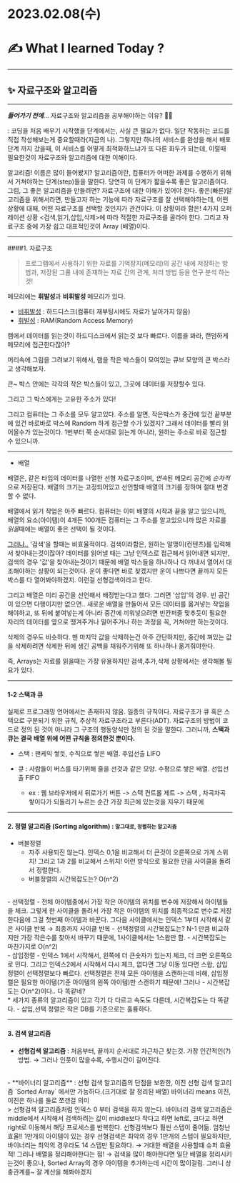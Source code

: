 # 2023.02.08(수)

# ✍️ What I learned Today ?

---
## ✨ 자료구조와 알고리즘
---
___들어가기 전에___... 자료구조와 알고리즘을 공부해야하는 이유? 🤸‍♀️

: 코딩을 처음 배우기 시작했을 단계에서는, 사실 큰 필요가 없다. 일단 작동하는 코드를 직접 작성해보는게 중요할때라(지금의 나). 그렇지만 하나의 서비스를 완성을 해서 배포단계 까지 갔을때, 이 서비스를 어떻게 최적화하느냐가 또 다른 화두가 되는데, 이럴때 필요한것이 자료구조와 알고리즘에 대한 이해이다.

알고리즘! 이름은 많이 들어봤지? 
알고리즘이란, 컴퓨터가 어떠한 과제를 수행하기 위해서 거쳐야하는 단계(step)들을 말한다. 당연히 이 단계가 짧을수록 좋은 알고리즘이다.
그럼, 그 좋은 알고리즘을 만들려면? 자료구조에 대한 이해가 있어야 한다. 
좋은(빠른)알고리즘을 위해서라면, 만들고자 하는 기능에 따라 자료구조를 잘 선택해야하는데, 
어떤 상황에 대해, 어떤 자료구조를 선택할 것인지가 관건이다. 이 상황이라 함은! 4가지 오퍼레이션 상황 <검색,읽기,삽입,삭제>에 따라 적절한 자료구조를 골라야 한다. 그리고 자료구조 중에 가장 쉽고 대표적인것이 Array (배열)이다. 


---
####1. 자료구조
> 프로그램에서 사용하기 위한 자료를 기억장치(메모리)의 공간 내에 저장하는 방법과, 저장된 그룹 내에 존재하는 자료 간의 관계, 처리 방법 등을 연구 분석 하는 것! 


메모리에는 <b>휘발성</b>과 <b>비휘발성 </b>메모리가 있다. 

- <u>비휘발성</u> :  하드디스크(컴퓨터 재부팅시에도 자료가 날아가지 않음)
- <u>휘발성</u> : RAM(Random Access Memory)

램에서 데이터를 읽는것이 하드디스크에서 읽는것 보다 빠르다. 이름을 봐라, 랜덤하게 메모리에 접근한다잖아?

머리속에 그림을 그려보기 위해서, 램을 작은 박스들이 모여있는 큐브 모양의 큰 박스라고 생각해보자.

큰~ 박스 안에는 각각의 작은 박스들이 있고, 그곳에 데이터를 저장할수 있다.

그리고 그 박스에게는 고유한 주소가 있다!

그리고 컴퓨터는 그 주소를 모두 알고있다. 주소를 알면, 작은박스가 중간에 있건 끝부분에 있건 바로바로 박스에 Random 하게 접근할 수가 있겠지? 그래서 데이터를 빨리 읽어올수가 있는것이다. 1번부터 쭉 순서대로 읽는게 아니라, 원하는 주소로 바로 접근할 수 있으니까.

---

* 배열 

배열은, 같은 타입의 데이터를 나열한 선형 자료구조이며, *연속*된 메모리 공간에 *순차적*으로 저장된다. 배열의 크기는 고정되어있고 선언할때 배열의 크기를 정하며 절대 변경할 수 없다.

배열에서 읽기 작업은 아주 빠르다. 컴퓨터는 이미 배열의 시작과 끝을 알고 있으니까, 배열의 요소(아이템)이 4개든 100개든 컴퓨터는 그 주소를 알고있으니까 많은 자료를 *읽을*때에는 배열이 좋은 선택이 될 것이다. 

<u>그러나..</u>
'검색'을 할때는 비효율적이다. 검색이라함은, 원하는 알맹이(컨텐츠)를  입력해서 찾아내는것이잖아? 데이터를 읽어낼 때는 그냥 인덱스로 접근해서 읽어내면 되지만, 검색의 경우 '값'을 찾아내는것이기 때문에 배열 박스들을 하나하나 다 꺼내서 열어서 대조해야하는 상황이 되는것이다. 운이 좋다면 바로 찾겠지만 운이 나쁘다면 끝까지 모든 박스를 다 열어봐야하겠지. 이런걸 선형검색이라고 한다.

그리고 배열은 미리 공간을 선언해서 배정받는다고 했다. 그러면 '삽입'의 경우. 빈 공간이 있으면 다행이지만 없으면.. 새로운 배열을 만들어서 모든 데이터를 옮겨넣는 작업을 해야하고, 또 뒤에 붙여넣는게 아니라 중간에 끼워넣으려면 빈칸퍼즐 맞추듯이 필요한 자리의 데이터를 옆으로 땡겨주거나 밀어주거나 하는 과정을 꼭, 거쳐야만 하는것이다. 

삭제의 경우도 비슷하다. 맨 마지막 값을 삭제하는건 아주 간단하지만, 중간에 껴있는 값을 삭제하려면 삭제한 뒤에 생긴 공백을 채워주기위해 또 하나하나 옮겨줘야한다.

즉, Arrays는 자료를 읽을때는 가장 유용하지만 검색,추가,삭제 상황에서는 생각해볼 필요가 있다.



---

#### 1-2 스택과 큐

실제로 프로그래밍 언어에서는 존재하지 않음. 일종의 규칙이다. 자료구조가 큐 혹은 스택으로 구분되기 위한 규칙, 추상적 자료구조라고 부른다(ADT). 자료구조의 방법이 코드로 정의 된 것이 아니라 그 구조의 행동양식만 정의 된 것을 말한다. 그러니까, 
<b>스택과 큐는 결국 배열 위에 어떤 규칙을 정의한것 뿐이다.</b>

- 스택 : 팬케익 쌓듯, 수직으로 쌓은 배열. 후입선출 LIFO
- 큐 : 사람들이 버스를 타기위해 줄을 선것과 같은 모양. 수평으로 쌓은 배열. 선입선출 FIFO

  - ex : 웹 브라우저에서 뒤로가기 버튼 -> 스택
        컨트롤 제트 -> 스택 , 차곡차곡 쌓이다가 되돌리기 누르는 순간 가장 최근에 있는것을 지우기 때문에

---
#### 2. 정렬 알고리즘 (Sorting algorithm) : <small>말그대로, 정렬하는 알고리즘</small>

- 버블정렬
    - 자주 사용되진 않는다. 인덱스 0,1을 비교해서 더 큰것이 오른쪽으로 가게 스위치! 그리고 1과 2를 비교해서 스위치! 이런 방식으로 필요한 만큼 사이클을 돌려서 정렬한다.
    - 버블정렬의 시간복잡도는? O(n^2)
<br>   
- 선택정렬
    - 전체 아이템중에서 가장 작은 아이템의 위치를 변수에 저장해서 아이템들을 체크. 그렇게 한 사이클을 돌려서 가장 작은 아이템의 위치를 최종적으로 변수로 저장한다음에 그걸 첫번째 아이템과 바꾼다. 그다음 사이클에서는 인덱스 1부터 시작해서 같은 사이클 반복 → 최종까지 사이클 반복
    - 선택정렬의 시간복잡도는? N-1 만큼 비교하지만 가장 작은수를 찾아서 바꾸기 때문에, 1사이클에서는 1스왑만 함. 
    - 시간복잡도는 마찬가지로 O(n^2)
<br>
- 삽입정렬
    - 인덱스 1에서 시작해서, 왼쪽에 더 큰숫자가 있는지 체크, 더 크면 오른쪽으로 민다. 그리고 인덱스2에서 시작해서 다시 체크, 없다면 그냥 이동 있다면 스왑, 삽입정렬이 선택정렬보다 빠르다. 선택정렬은 전체 모든 아이템을 스캔하는데 비해, 삽입정렬은 필요한 아이템(기준 아이템의 왼쪽 아이템)만 스캔하기 때문에! 그러나
    - 시간복잡도는 O(n^2)이다.. 다 똑같네?  
 <br>   
*  세가지 종류의 알고리즘이 있고 각기 다 다르고 속도도 다른데, 시간복잡도는 다 똑같다.
- 삽입,선택 정렬은 작은 DB를 기준으로는 훌륭하다.

---
#### 3. 검색 알고리즘

- **선형검색 알고리즘** : 처음부터, 끝까지 순서대로 차근차근 찾는것. 가장 인간적인(?)방법. → 그러나 인풋이 많을수록, 수행시간이 길어진다.
<br>
- **바이너리 알고리즘**  : 선형 검색 알고리즘의 단점을 보완한, 이진 선형 검색 알고리즘   `Sorted Array` 에서만 가능하다.(크기대로 잘 정리된 배열) 
바이너리 means 이진, 이진은 하나를 둘로 쪼갠걸 의미
<br>
     > 선형검색 알고리즘처럼 인덱스 0 부터 검색을 하지 않는다. 바이너리 검색 알고리즘은 middle에서 시작해서 검색하려는 값이 middle보다 작다고 하면 left로, 크다고 하면 right로 이동해서 해당 프로세스를 반복한다. 선형검색보다 훨씬 스텝이 줄어듦. 엄청난 효율!! 1만개의 아이템이 있는 경우 선형검색은 최악의 경우 1만개의 스텝이 필요하지만, 바이너리는 최악의 경우라도 14 스텝만 필요하다. → 거대한 배열을 사용할떄 슈퍼 효율적! 그러나 배열을 정리해야한다는 점! → 검색을 많이 해야한다면 일단 배열을 정리시키는것이 좋으나,  Sorted Array의 경우 아이템을 추가하는데 시간이 많이걸림. 그러니 상충관계를~ 잘 계산을 해봐야겠지